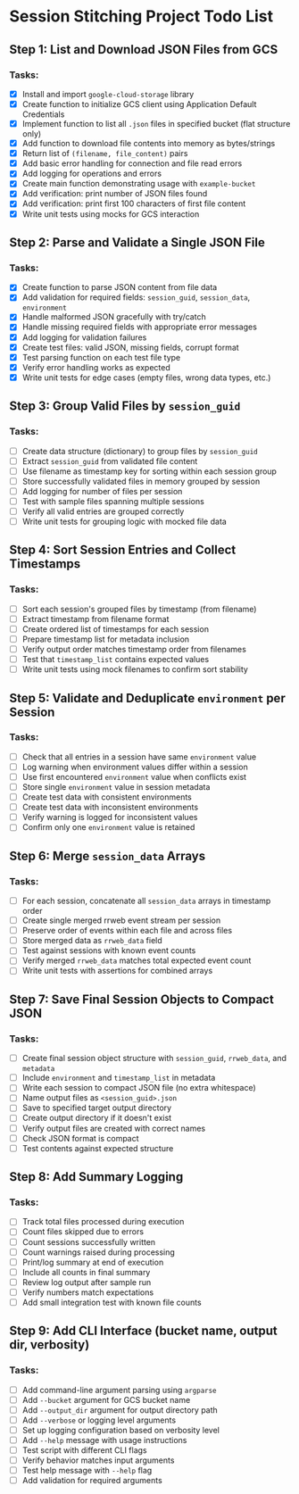 # Session Stitching Project Todo List

## Step 1: List and Download JSON Files from GCS

### Tasks:
- [x] Install and import `google-cloud-storage` library
- [x] Create function to initialize GCS client using Application Default Credentials
- [x] Implement function to list all `.json` files in specified bucket (flat structure only)
- [x] Add function to download file contents into memory as bytes/strings
- [x] Return list of `(filename, file_content)` pairs
- [x] Add basic error handling for connection and file read errors
- [x] Add logging for operations and errors
- [x] Create main function demonstrating usage with `example-bucket`
- [x] Add verification: print number of JSON files found
- [x] Add verification: print first 100 characters of first file content
- [x] Write unit tests using mocks for GCS interaction

## Step 2: Parse and Validate a Single JSON File

### Tasks:
- [x] Create function to parse JSON content from file data
- [x] Add validation for required fields: `session_guid`, `session_data`, `environment`
- [x] Handle malformed JSON gracefully with try/catch
- [x] Handle missing required fields with appropriate error messages
- [x] Add logging for validation failures
- [x] Create test files: valid JSON, missing fields, corrupt format
- [x] Test parsing function on each test file type
- [x] Verify error handling works as expected
- [x] Write unit tests for edge cases (empty files, wrong data types, etc.)

## Step 3: Group Valid Files by `session_guid`

### Tasks:
- [ ] Create data structure (dictionary) to group files by `session_guid`
- [ ] Extract `session_guid` from validated file content
- [ ] Use filename as timestamp key for sorting within each session group
- [ ] Store successfully validated files in memory grouped by session
- [ ] Add logging for number of files per session
- [ ] Test with sample files spanning multiple sessions
- [ ] Verify all valid entries are grouped correctly
- [ ] Write unit tests for grouping logic with mocked file data

## Step 4: Sort Session Entries and Collect Timestamps

### Tasks:
- [ ] Sort each session's grouped files by timestamp (from filename)
- [ ] Extract timestamp from filename format
- [ ] Create ordered list of timestamps for each session
- [ ] Prepare timestamp list for metadata inclusion
- [ ] Verify output order matches timestamp order from filenames
- [ ] Test that `timestamp_list` contains expected values
- [ ] Write unit tests using mock filenames to confirm sort stability

## Step 5: Validate and Deduplicate `environment` per Session

### Tasks:
- [ ] Check that all entries in a session have same `environment` value
- [ ] Log warning when environment values differ within a session
- [ ] Use first encountered `environment` value when conflicts exist
- [ ] Store single `environment` value in session metadata
- [ ] Create test data with consistent environments
- [ ] Create test data with inconsistent environments
- [ ] Verify warning is logged for inconsistent values
- [ ] Confirm only one `environment` value is retained

## Step 6: Merge `session_data` Arrays

### Tasks:
- [ ] For each session, concatenate all `session_data` arrays in timestamp order
- [ ] Create single merged rrweb event stream per session
- [ ] Preserve order of events within each file and across files
- [ ] Store merged data as `rrweb_data` field
- [ ] Test against sessions with known event counts
- [ ] Verify merged `rrweb_data` matches total expected event count
- [ ] Write unit tests with assertions for combined arrays

## Step 7: Save Final Session Objects to Compact JSON

### Tasks:
- [ ] Create final session object structure with `session_guid`, `rrweb_data`, and `metadata`
- [ ] Include `environment` and `timestamp_list` in metadata
- [ ] Write each session to compact JSON file (no extra whitespace)
- [ ] Name output files as `<session_guid>.json`
- [ ] Save to specified target output directory
- [ ] Create output directory if it doesn't exist
- [ ] Verify output files are created with correct names
- [ ] Check JSON format is compact
- [ ] Test contents against expected structure

## Step 8: Add Summary Logging

### Tasks:
- [ ] Track total files processed during execution
- [ ] Count files skipped due to errors
- [ ] Count sessions successfully written
- [ ] Count warnings raised during processing
- [ ] Print/log summary at end of execution
- [ ] Include all counts in final summary
- [ ] Review log output after sample run
- [ ] Verify numbers match expectations
- [ ] Add small integration test with known file counts

## Step 9: Add CLI Interface (bucket name, output dir, verbosity)

### Tasks:
- [ ] Add command-line argument parsing using `argparse`
- [ ] Add `--bucket` argument for GCS bucket name
- [ ] Add `--output_dir` argument for output directory path
- [ ] Add `--verbose` or logging level arguments
- [ ] Set up logging configuration based on verbosity level
- [ ] Add `--help` message with usage instructions
- [ ] Test script with different CLI flags
- [ ] Verify behavior matches input arguments
- [ ] Test help message with `--help` flag
- [ ] Add validation for required arguments
